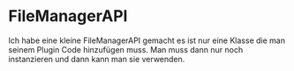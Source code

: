 # FileManagerAPI
Ich habe eine kleine FileManagerAPI gemacht es ist nur eine Klasse die man seinem Plugin Code hinzufügen muss. Man muss dann nur noch instanzieren und dann kann man sie verwenden.
